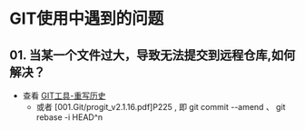 # GIT使用中遇到的问题
## 01. 当某一个文件过大，导致无法提交到远程仓库,如何解决？
- 查看 [GIT工具-重写历史](https://gitee.com/progit/6-Git-%E5%B7%A5%E5%85%B7.html#6.4-%E9%87%8D%E5%86%99%E5%8E%86%E5%8F%B2)
   - 或者 [001.Git/progit_v2.1.16.pdf]P225 , 即 git commit --amend 、 git rebase -i HEAD^n